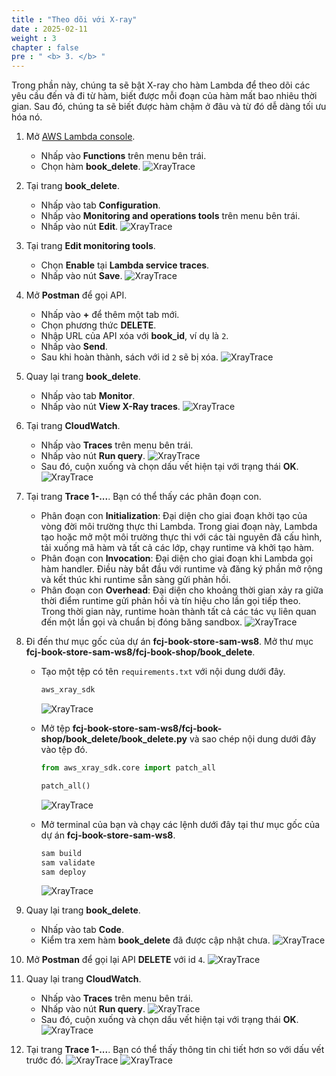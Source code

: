 ```yaml
---
title : "Theo dõi với X-ray"
date : 2025-02-11
weight : 3
chapter : false
pre : " <b> 3. </b> "
---
```


Trong phần này, chúng ta sẽ bật X-ray cho hàm Lambda để theo dõi các yêu cầu đến và đi từ hàm, biết được mỗi đoạn của hàm mất bao nhiêu thời gian. Sau đó, chúng ta sẽ biết được hàm chậm ở đâu và từ đó dễ dàng tối ưu hóa nó.

1. Mở [AWS Lambda console](https://us-east-1.console.aws.amazon.com/lambda/home?region=us-east-1#/functions).
    - Nhấp vào **Functions** trên menu bên trái.
    - Chọn hàm **book_delete**.
      ![XrayTrace](/images/temp/1/39.png?width=90pc)

2. Tại trang **book_delete**.
    - Nhấp vào tab **Configuration**.
    - Nhấp vào **Monitoring and operations tools** trên menu bên trái.
    - Nhấp vào nút **Edit**.
      ![XrayTrace](/images/temp/1/40.png?width=90pc)

3. Tại trang **Edit monitoring tools**.
    - Chọn **Enable** tại **Lambda service traces**.
    - Nhấp vào nút **Save**.
      ![XrayTrace](/images/temp/1/41.png?width=90pc)

4. Mở **Postman** để gọi API.
    - Nhấp vào **+** để thêm một tab mới.
    - Chọn phương thức **DELETE**.
    - Nhập URL của API xóa với **book_id**, ví dụ là `2`.
    - Nhấp vào **Send**.
    - Sau khi hoàn thành, sách với id `2` sẽ bị xóa.
      ![XrayTrace](/images/temp/1/42.png?width=90pc)

5. Quay lại trang **book_delete**.
    - Nhấp vào tab **Monitor**.
    - Nhấp vào nút **View X-Ray traces**.
      ![XrayTrace](/images/temp/1/43.png?width=90pc)

6. Tại trang **CloudWatch**.
    - Nhấp vào **Traces** trên menu bên trái.
    - Nhấp vào nút **Run query**.
      ![XrayTrace](/images/temp/1/44.png?width=90pc)
    - Sau đó, cuộn xuống và chọn dấu vết hiện tại với trạng thái **OK**.
      ![XrayTrace](/images/temp/1/45.png?width=90pc)

7. Tại trang **Trace 1-...**. Bạn có thể thấy các phân đoạn con.
    - Phân đoạn con **Initialization**: Đại diện cho giai đoạn khởi tạo của vòng đời môi trường thực thi Lambda. Trong giai đoạn này, Lambda tạo hoặc mở một môi trường thực thi với các tài nguyên đã cấu hình, tải xuống mã hàm và tất cả các lớp, chạy runtime và khởi tạo hàm.
    - Phân đoạn con **Invocation**: Đại diện cho giai đoạn khi Lambda gọi hàm handler. Điều này bắt đầu với runtime và đăng ký phần mở rộng và kết thúc khi runtime sẵn sàng gửi phản hồi.
    - Phân đoạn con **Overhead**: Đại diện cho khoảng thời gian xảy ra giữa thời điểm runtime gửi phản hồi và tín hiệu cho lần gọi tiếp theo. Trong thời gian này, runtime hoàn thành tất cả các tác vụ liên quan đến một lần gọi và chuẩn bị đóng băng sandbox.
      ![XrayTrace](/images/temp/1/54.png?width=90pc)

8. Đi đến thư mục gốc của dự án **fcj-book-store-sam-ws8**. Mở thư mục **fcj-book-store-sam-ws8/fcj-book-shop/book_delete**.
    - Tạo một tệp có tên `requirements.txt` với nội dung dưới đây.

      ```txt
      aws_xray_sdk
      ```

      ![XrayTrace](/images/temp/1/46.png?width=90pc)
    - Mở tệp **fcj-book-store-sam-ws8/fcj-book-shop/book_delete/book_delete.py** và sao chép nội dung dưới đây vào tệp đó.

        ```py
        from aws_xray_sdk.core import patch_all

        patch_all()
        ```

        ![XrayTrace](/images/temp/1/47.png?width=90pc)
    - Mở terminal của bạn và chạy các lệnh dưới đây tại thư mục gốc của dự án **fcj-book-store-sam-ws8**.

      ```bash
      sam build
      sam validate
      sam deploy
      ```

      ![XrayTrace](/images/temp/1/48.png?width=90pc)

9. Quay lại trang **book_delete**.
    - Nhấp vào tab **Code**.
    - Kiểm tra xem hàm **book_delete** đã được cập nhật chưa.
      ![XrayTrace](/images/temp/1/49.png?width=90pc)

10. Mở **Postman** để gọi lại API **DELETE** với id `4`.
    ![XrayTrace](/images/temp/1/50.png?width=90pc)

11. Quay lại trang **CloudWatch**.
    - Nhấp vào **Traces** trên menu bên trái.
    - Nhấp vào nút **Run query**.
      ![XrayTrace](/images/temp/1/44.png?width=90pc)
    - Sau đó, cuộn xuống và chọn dấu vết hiện tại với trạng thái **OK**.
      ![XrayTrace](/images/temp/1/51.png?width=90pc)

12. Tại trang **Trace 1-...**. Bạn có thể thấy thông tin chi tiết hơn so với dấu vết trước đó.
    ![XrayTrace](/images/temp/1/52.png?width=90pc)
    ![XrayTrace](/images/temp/1/53.png?width=90pc)
